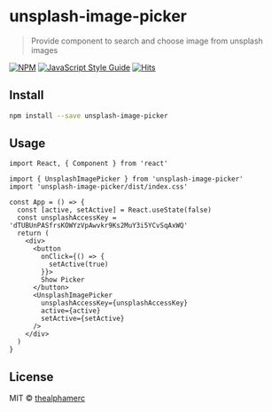 # unsplash-image-picker

> Provide component to search and choose image from unsplash images

[![NPM](https://img.shields.io/npm/v/unsplash-image-picker.svg)](https://www.npmjs.com/package/unsplash-image-picker) [![JavaScript Style Guide](https://img.shields.io/badge/code_style-standard-brightgreen.svg)](https://standardjs.com) [![Hits](https://hits.seeyoufarm.com/api/count/incr/badge.svg?url=https%3A%2F%2Fgithub.com%2FTheAlphamerc%2Funsplash-image-picker&count_bg=%2379C83D&title_bg=%23555555&icon=&icon_color=%23E7E7E7&title=hits&edge_flat=false)](https://hits.seeyoufarm.com)

## Install

```bash
npm install --save unsplash-image-picker
```

## Usage

```tsx
import React, { Component } from 'react'

import { UnsplashImagePicker } from 'unsplash-image-picker'
import 'unsplash-image-picker/dist/index.css'

const App = () => {
  const [active, setActive] = React.useState(false)
  const unsplashAccessKey = 'dTUBUnPASfrsKOWYzVpAwvkr9Ks2MuY3i5YCvSqAxWQ'
  return (
    <div>
      <button
        onClick={() => {
          setActive(true)
        }}>
        Show Picker
      </button>
      <UnsplashImagePicker
        unsplashAccessKey={unsplashAccessKey}
        active={active}
        setActive={setActive}
      />
    </div>
  )
}
```

## License

MIT © [thealphamerc](https://github.com/thealphamerc)
